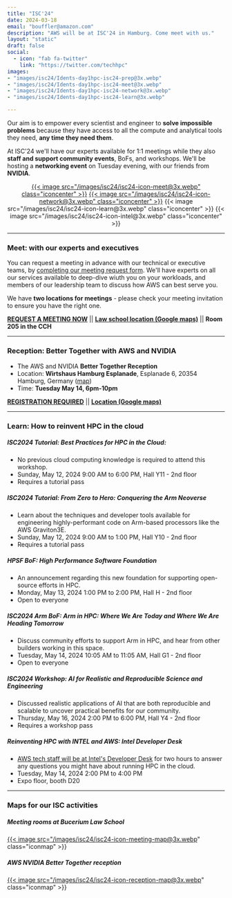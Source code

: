 ```yaml
---
title: "ISC'24"
date: 2024-03-18
email: "bouffler@amazon.com"
description: "AWS will be at ISC'24 in Hamburg. Come meet with us."
layout: "static"
draft: false
social:
  - icon: "fab fa-twitter"
    link: "https://twitter.com/techhpc"
images:
- "images/isc24/Idents-day1hpc-isc24-prep@3x.webp"
- "images/isc24/Idents-day1hpc-isc24-meet@3x.webp"
- "images/isc24/Idents-day1hpc-isc24-network@3x.webp"
- "images/isc24/Idents-day1hpc-isc24-learn@3x.webp"

---
```


<style>
.iconcenter {
  float:center !important;
  width:180px;
  padding: 0px;
  }
.iconmap {
  width:240px;
  padding: 0px;
  }
</style>

Our aim is to empower every scientist and engineer to **solve impossible problems** because they have access to all the compute and analytical tools they need, **any time they need them**.

At ISC'24 we'll have our experts available for 1:1 meetings while they also **staff and support community events**, BoFs, and workshops. We'll be hosting a **networking event** on Tuesday evening, with our friends from **NVIDIA**.

<center>
<a href="https://awscustomerprograms.jifflenow.com/external-request/isc2024/meeting-request?token=fb5a86618a4cecec9f93">{{< image src="/images/isc24/isc24-icon-meet@3x.webp" class="iconcenter" >}}</a>
<a href="https://events.nvidia.com/AWS-NVIDIA-ISC24">{{< image src="/images/isc24/isc24-icon-network@3x.webp" class="iconcenter" >}}</a>
{{< image src="/images/isc24/isc24-icon-learn@3x.webp" class="iconcenter" >}}
{{< image src="/images/isc24/isc24-icon-intel@3x.webp" class="iconcenter" >}}

</center>

-----

### Meet:  with our experts and executives

You can request a meeting in advance with our technical or executive teams, by [completing our meeting request form](https://awscustomerprograms.jifflenow.com/external-request/isc2024/meeting-request?token=fb5a86618a4cecec9f93). We'll have experts on all our services available to deep-dive wiuth you on your workloads, and members of our leadership team to discuss how AWS can best serve you.

We have **two locations for meetings** - please check your meeting invitation to ensure you have the right one.

**[REQUEST A MEETING NOW](https://awscustomerprograms.jifflenow.com/external-request/isc2024/meeting-request?token=fb5a86618a4cecec9f93)** || **[Law school location (Google maps)](https://maps.app.goo.gl/3PtPAtck6j8d6mCw9)** || **Room 205 in the CCH**

----

### Reception: Better Together with AWS and NVIDIA

* The AWS and NVIDIA **Better Together Reception**
* Location: **Wirtshaus Hamburg Esplanade**, Esplanade 6, 20354 Hamburg, Germany ([map](https://maps.app.goo.gl/wkKGdZsWxSqSo5Wq6))
* Time: **Tuesday May 14, 6pm-10pm**

**[REGISTRATION REQUIRED](https://events.nvidia.com/AWS-NVIDIA-ISC24)** || **[Location (Google maps)](https://maps.app.goo.gl/wkKGdZsWxSqSo5Wq6)**

--- 

### Learn: How to reinvent HPC in the cloud

##### ISC2024 Tutorial: **Best Practices for HPC in the Cloud**:
* No previous cloud computing knowledge is required to attend this workshop.
* Sunday, May 12, 2024 9:00 AM to 6:00 PM, Hall Y11 - 2nd floor
* Requires a tutorial pass

##### ISC2024 Tutorial: **From Zero to Hero: Conquering the Arm Neoverse**
* Learn about the techniques and developer tools available for engineering highly-performant code on Arm-based processors like the AWS Graviton3E.
* Sunday, May 12, 2024 9:00 AM to 1:00 PM, Hall Y10 - 2nd floor
* Requires a tutorial pass

##### HPSF BoF: **High Performance Software Foundation**
* An announcement regarding this new foundation for supporting open-source efforts in HPC.
* Monday, May 13, 2024 1:00 PM to 2:00 PM, Hall H - 2nd floor
* Open to everyone

##### ISC2024 Arm BoF: **Arm in HPC: Where We Are Today and Where We Are Heading Tomorrow**
* Discuss community efforts to support Arm in HPC, and hear from other builders working in this space.
* Tuesday, May 14, 2024 10:05 AM to 11:05 AM, Hall G1 - 2nd floor
* Open to everyone

##### ISC2024 Workshop: **AI for Realistic and Reproducible Science and Engineering**
* Discussed realistic applications of AI that are both reproducible and scalable to uncover practical benefits for our community.
* Thursday, May 16, 2024 2:00 PM to 6:00 PM, Hall Y4 - 2nd floor
* Requires a workshop pass

##### Reinventing HPC with INTEL and AWS: **Intel Developer Desk**
* [AWS tech staff will be at Intel's Developer Desk](https://community.intel.com/t5/Blogs/Tech-Innovation/Artificial-Intelligence-AI/INTEL-AT-ISC24-Options-to-Advance-High-Compute-Cloud-AI/post/1596485) for two hours to answer any questions you might have about running HPC in the cloud.
* Tuesday, May 14, 2024 2:00 PM to 4:00 PM
* Expo floor, booth D20

----

### Maps for our ISC activities

##### Meeting rooms at Bucerium Law School
<a href="/isc24-meetings">{{< image src="/images/isc24/isc24-icon-meeting-map@3x.webp" class="iconmap" >}}</a>

##### AWS NVIDIA Better Together reception
<a href="/isc24-reception">{{< image src="/images/isc24/isc24-icon-reception-map@3x.webp" class="iconmap" >}}</a>
